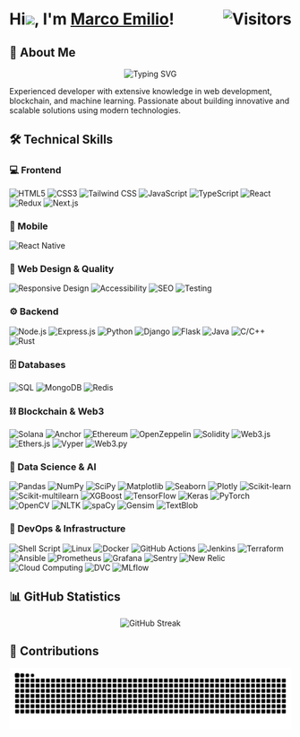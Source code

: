 <!-- # Hi<img src="https://raw.githubusercontent.com/MartinHeinz/MartinHeinz/master/wave.gif" width="30px">, I'm [Marco Emilio](https://github.com/megonx)! -->

<h1>
  <span>Hi<img src="https://raw.githubusercontent.com/MartinHeinz/MartinHeinz/master/wave.gif" width="30px">, I'm <a href="https://github.com/megonx">Marco Emilio</a>!</span>
  <img src="https://visitor-badge.laobi.icu/badge?page_id=megonx.megonx&right_color=black" alt="Visitors" align="right">
</h1>

<!-- <div align="center">
  <img src="https://raw.githubusercontent.com/megonx/megonx/main/assets/header-image.png" alt="Cover Banner" width="100%"/>
</div> -->

<!-- <p align="center">
  <a href="#about-me">About Me</a> •
  <a href="#skills">Skills</a> •
  <a href="#projects">Projects</a> •
  <a href="#statistics">Statistics</a> •
  <a href="#contributions">Contributions</a> •
  <a href="#contact">Contact</a>
</p> -->

<h2 id="about-me">🚀 About Me</h2>

<div align="center">

<img src="https://readme-typing-svg.demolab.com?font=Fira+Code&pause=1000&center=true&vCenter=true&width=435&lines=Software+Engineer;Machine+Learning+Specialist;Blockchain+Enthusiast;Passionate+about+Technology" alt="Typing SVG" />

</div>

Experienced developer with extensive knowledge in web development, blockchain, and machine learning. Passionate about building innovative and scalable solutions using modern technologies.

<!-- ![Visitors](https://visitor-badge.laobi.icu/badge?page_id=megonx.megonx&right_color=black)
[![GitHub followers](https://img.shields.io/github/followers/megonx?style=social&label=followers&maxAge=2592000)](https://github.com/megonx?tab=followers) -->

<h2 id="skills">🛠️ Technical Skills</h2>

### 💻 Frontend

![HTML5](https://img.shields.io/badge/HTML5-E34F26?style=for-the-badge&logo=html5&logoColor=white)
![CSS3](https://img.shields.io/badge/CSS3-1572B6?style=for-the-badge&logo=css3&logoColor=white)
![Tailwind CSS](https://img.shields.io/badge/Tailwind_CSS-06B6D4?style=for-the-badge&logo=tailwindcss&logoColor=white)
![JavaScript](https://img.shields.io/badge/JavaScript-F7DF1E?style=for-the-badge&logo=javascript&logoColor=black)
![TypeScript](https://img.shields.io/badge/TypeScript-007ACC?style=for-the-badge&logo=typescript&logoColor=white)
![React](https://img.shields.io/badge/React-20232A?style=for-the-badge&logo=react&logoColor=61DAFB)
![Redux](https://img.shields.io/badge/Redux-593D88?style=for-the-badge&logo=redux&logoColor=white)
![Next.js](https://img.shields.io/badge/Next.js-000000?style=for-the-badge&logo=next.js&logoColor=white)

### 📱 Mobile

![React Native](https://img.shields.io/badge/React_Native-20232A?style=for-the-badge&logo=react&logoColor=61DAFB)

### 🎨 Web Design & Quality

![Responsive Design](https://img.shields.io/badge/Responsive%20Design-5C2D91?style=for-the-badge)
![Accessibility](https://img.shields.io/badge/Accessibility-0052CC?style=for-the-badge)
![SEO](https://img.shields.io/badge/SEO-47A248?style=for-the-badge)
![Testing](https://img.shields.io/badge/Automated%20Testing-CB3837?style=for-the-badge)

### ⚙️ Backend

![Node.js](https://img.shields.io/badge/Node.js-339933?style=for-the-badge&logo=nodedotjs&logoColor=white)
![Express.js](https://img.shields.io/badge/Express.js-000000?style=for-the-badge&logo=express&logoColor=white)
![Python](https://img.shields.io/badge/Python-3776AB?style=for-the-badge&logo=python&logoColor=white)
![Django](https://img.shields.io/badge/Django-092E20?style=for-the-badge&logo=django&logoColor=white)
![Flask](https://img.shields.io/badge/Flask-000000?style=for-the-badge&logo=flask&logoColor=white)
![Java](https://img.shields.io/badge/Java-ED8B00?style=for-the-badge&logo=openjdk&logoColor=white)
![C/C++](https://img.shields.io/badge/C%2FC%2B%2B-00599C?style=for-the-badge&logo=c%2B%2B&logoColor=white)
![Rust](https://img.shields.io/badge/Rust-000000?style=for-the-badge&logo=rust&logoColor=white)

### 🗄️ Databases

![SQL](https://img.shields.io/badge/SQL-4479A1?style=for-the-badge&logo=mysql&logoColor=white)
![MongoDB](https://img.shields.io/badge/MongoDB-4EA94B?style=for-the-badge&logo=mongodb&logoColor=white)
![Redis](https://img.shields.io/badge/Redis-DC382D?style=for-the-badge&logo=redis&logoColor=white)

### ⛓️ Blockchain & Web3

![Solana](https://img.shields.io/badge/Solana-9945FF?style=for-the-badge&logo=solana&logoColor=white)
![Anchor](https://img.shields.io/badge/Anchor-2C99CE?style=for-the-badge&logo=anchor&logoColor=white)
![Ethereum](https://img.shields.io/badge/Ethereum-3C3C3D?style=for-the-badge&logo=ethereum&logoColor=white)
![OpenZeppelin](https://img.shields.io/badge/OpenZeppelin-4E5EE4?style=for-the-badge&logo=OpenZeppelin&logoColor=white)
![Solidity](https://img.shields.io/badge/Solidity-363636?style=for-the-badge&logo=solidity&logoColor=white)
![Web3.js](https://img.shields.io/badge/Web3.js-F16822?style=for-the-badge&logo=web3.js&logoColor=white)
![Ethers.js](https://img.shields.io/badge/Ethers.js-3C3C3D?style=for-the-badge)
![Vyper](https://img.shields.io/badge/Vyper-333333?style=for-the-badge)
![Web3.py](https://img.shields.io/badge/Web3.py-3671A3?style=for-the-badge)

<!-- ![Truffle](https://img.shields.io/badge/Truffle-5C2D91?style=for-the-badge) -->
<!-- ![Hardhat](https://img.shields.io/badge/Hardhat-FFF100?style=for-the-badge) -->
<!-- ![Ape](https://img.shields.io/badge/Ape-000000?style=for-the-badge) -->

### 🤖 Data Science & AI

![Pandas](https://img.shields.io/badge/Pandas-150458?style=for-the-badge&logo=pandas&logoColor=white)
![NumPy](https://img.shields.io/badge/NumPy-013243?style=for-the-badge&logo=numpy&logoColor=white)
![SciPy](https://img.shields.io/badge/SciPy-654FF0?style=for-the-badge&logo=scipy&logoColor=white)
![Matplotlib](https://img.shields.io/badge/Matplotlib-11557C?style=for-the-badge)
![Seaborn](https://img.shields.io/badge/Seaborn-3776AB?style=for-the-badge&logoColor=white)
![Plotly](https://img.shields.io/badge/Plotly-3F4F75?style=for-the-badge&logo=plotly&logoColor=white)
![Scikit-learn](https://img.shields.io/badge/Scikit--learn-F7931E?style=for-the-badge&logo=scikit-learn&logoColor=white)
![Scikit-multilearn](https://img.shields.io/badge/Scikit--multilearn-F7931E?style=for-the-badge&logo=scikit-learn&logoColor=white)
![XGBoost](https://img.shields.io/badge/XGBoost-0A3B4C?style=for-the-badge&logo=xgboost&logoColor=white)
![TensorFlow](https://img.shields.io/badge/TensorFlow-FF6F00?style=for-the-badge&logo=tensorflow&logoColor=white)
![Keras](https://img.shields.io/badge/Keras-D00000?style=for-the-badge&logo=keras&logoColor=white)
![PyTorch](https://img.shields.io/badge/PyTorch-EE4C2C?style=for-the-badge&logo=pytorch&logoColor=white)
![OpenCV](https://img.shields.io/badge/OpenCV-5C3EE8?style=for-the-badge&logo=opencv&logoColor=white)
![NLTK](https://img.shields.io/badge/NLTK-3B5526?style=for-the-badge&logoColor=white)
![spaCy](https://img.shields.io/badge/spaCy-09A3D5?style=for-the-badge&logo=spacy&logoColor=white)
![Gensim](https://img.shields.io/badge/Gensim-FF9A00?style=for-the-badge&logoColor=white)
![TextBlob](https://img.shields.io/badge/TextBlob-3776AB?style=for-the-badge&logoColor=white)

### 🔧 DevOps & Infrastructure

![Shell Script](https://img.shields.io/badge/Shell_Script-%23121011.svg?style=for-the-badge&logo=gnu-bash&logoColor=white)
![Linux](https://img.shields.io/badge/Linux-FCC624?style=for-the-badge&logo=linux&logoColor=black)
![Docker](https://img.shields.io/badge/Docker-2496ED?style=for-the-badge&logo=docker&logoColor=white)
![GitHub Actions](https://img.shields.io/badge/GitHub_Actions-2088FF?style=for-the-badge&logo=github-actions&logoColor=white)
![Jenkins](https://img.shields.io/badge/Jenkins-D24939?style=for-the-badge&logo=jenkins&logoColor=white)
![Terraform](https://img.shields.io/badge/Terraform-7B42BC?style=for-the-badge&logo=terraform&logoColor=white)
![Ansible](https://img.shields.io/badge/Ansible-EE0000?style=for-the-badge&logo=ansible&logoColor=white)
![Prometheus](https://img.shields.io/badge/Prometheus-E6522C?style=for-the-badge&logo=prometheus&logoColor=white)
![Grafana](https://img.shields.io/badge/Grafana-F46800?style=for-the-badge&logo=grafana&logoColor=white)
![Sentry](https://img.shields.io/badge/Sentry-362D59?style=for-the-badge&logo=sentry&logoColor=white)
![New Relic](https://img.shields.io/badge/New_Relic-008C99?style=for-the-badge&logo=new-relic&logoColor=white)
![Cloud Computing](https://img.shields.io/badge/Cloud%20Computing-4285F4?style=for-the-badge&logo=google-cloud&logoColor=white)
![DVC](https://img.shields.io/badge/DVC-945DD6?style=for-the-badge&logo=dvc&logoColor=white)
![MLflow](https://img.shields.io/badge/MLflow-0194E2?style=for-the-badge&logo=mlflow&logoColor=white)

<!-- <h2 id="projects">🔥 Featured Projects</h2>

<div align="center">
  <a href="https://github.com/megonx/project1">
    <img src="https://github-readme-stats.vercel.app/api/pin/?username=megonx&repo=project1&theme=radical" alt="Project 1" />
  </a>
  <a href="https://github.com/megonx/project2">
    <img src="https://github-readme-stats.vercel.app/api/pin/?username=megonx&repo=project2&theme=radical" alt="Project 2" />
  </a>
</div> -->

<h2 id="statistics">📊 GitHub Statistics</h2>

<div align="center">
  <img src="https://github-readme-streak-stats-nine-red.vercel.app?user=megonx&theme=radical" alt="GitHub Streak" />
</div>

<!-- <div align="center">
  <img src="https://github-readme-stats.vercel.app/api?username=megonx&show_icons=true&theme=radical" alt="GitHub Stats" />
</div> -->

<!-- <div align="center">
  <img src="https://github-readme-stats.vercel.app/api/top-langs/?username=megonx&layout=compact&theme=radical" alt="Top Languages" />
</div> -->

<h2 id="contributions">🐍 Contributions</h2>

<div align="center">
  <img src="https://raw.githubusercontent.com/megonx/megonx/output/github-snake-dark.svg" alt="Snake animation" />
</div>

<!-- <h2 id="contact">📫 Get in Touch</h2>

<div align="center">

  [![LinkedIn](https://img.shields.io/badge/LinkedIn-0077B5?style=for-the-badge&logo=linkedin&logoColor=white)](https://www.linkedin.com/in/megonx/)
  [![Twitter](https://img.shields.io/badge/Twitter-1DA1F2?style=for-the-badge&logo=twitter&logoColor=white)](https://twitter.com/megonx)
  [![Email](https://img.shields.io/badge/Email-D14836?style=for-the-badge&logo=gmail&logoColor=white)](mailto:your-email@example.com)
  [![Portfolio](https://img.shields.io/badge/Portfolio-000000?style=for-the-badge&logo=About.me&logoColor=white)](https://yourwebsite.com)

</div> -->
